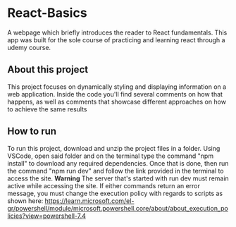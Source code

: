 # React-Basics
A webpage which briefly introduces the reader to React fundamentals. This app was built for the sole course of practicing and learning react through a udemy course.

## About this project
This project focuses on dynamically styling and displaying information on a web application. Inside the code you'll find several comments on how that happens, as well as comments that showcase different approaches on how to achieve the same results

## How to run
To run this project, download and unzip the project files in a folder. Using VSCode, open said folder and on the terminal type the command "npm install" to download any required dependencies. Once that is done, then run the command "npm run dev" and follow the link provided in the terminal to access the site. 
**Warning**
The server that's started with run dev must remain active while accessing the site. 
If either commands return an error message, you must change the execution policy with regards to scripts as shown here: https://learn.microsoft.com/el-gr/powershell/module/microsoft.powershell.core/about/about_execution_policies?view=powershell-7.4
